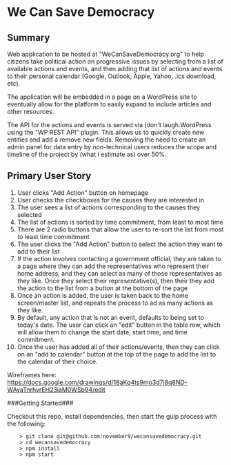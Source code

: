 # We Can Save Democracy

## Summary
Web application to be hosted at "WeCanSaveDemocracy.org" to help citizens take political action on progressive issues by selecting from a list of available actions and events, and then adding that list of actions and events to their personal calendar (Google, Outlook, Apple, Yahoo, .ics download, etc).

The application will be embedded in a page on a WordPress site to eventually allow for the platform to easily expand to include articles and other resources.

The API for the actions and events is served via (don't laugh.WordPress using the "WP REST API" plugin. This allows us to quickly create new entities and add a remove new fields. Removing the need to create an admin panel for data entry by non-technical users reduces the scope and timeline of the project by (what I estimate as) over 50%.   

## Primary User Story
1. User clicks "Add Action" button on homepage
2. User checks the checkboxes for the causes they are interested in
3. The user sees a list of actions corresponding to the causes they selected
4. The list of actions is sorted by time commitment, from least to most time
5. There are 2 radio buttons that allow the user to re-sort the list from most to least time commitment
6. The user clicks the "Add Action" button to select the action they want to add to their list
7. If the action involves contacting a government official, they are taken to a page where they can add the representatives who represent their home address, and they can select as many of those representatives as they like. Once they select their representative(s), then their they add the action to the list from a button at the bottom of the page
8. Once an action is added, the user is taken back to the home screen/master list, and repeats the process to ad as many actions as they like.
9. By default, any action that is not an event, defaults to being set to today's date. The user can click an "edit" button in the table row, which will allow them to change the start date, start time, and time commitment. 
10. Once the user has added all of their actions/events, then they can click on an "add to calendar" button at the top of the page to add the list to the calendar of their choice.

Wireframes here:
https://docs.google.com/drawings/d/18aKq4ts9mo3d7j8q8ND-WAyaTnrhyrEH23iaM0WSb94/edit

###Getting Started###

Checkout this repo, install dependencies, then start the gulp process with the following:

```
	> git clone git@github.com:november9/wecansavedemocracy.git
	> cd wecansavedemocracy
	> npm install
	> npm start
```

